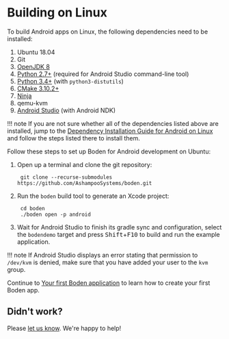 # Building on Linux

To build Android apps on Linux, the following dependencies need to be installed:

1. Ubuntu 18.04
2. Git
3. [OpenJDK 8](https://openjdk.java.net/)
4. [Python 2.7+](https://www.python.org/downloads/) (required for Android Studio command-line tool)
5. [Python 3.4+](https://www.python.org/downloads/) (with `python3-distutils`)
6. [CMake 3.10.2+](https://cmake.org/download/)
7. [Ninja](https://github.com/ninja-build/ninja/releases)
8. qemu-kvm
9. [Android Studio](https://developer.android.com/studio/) (with Android NDK)

!!! note
	If you are not sure whether all of the dependencies listed above are installed, jump to the [Dependency Installation Guide for Android on Linux](../installing_dependencies/linux.md#setting-up-linux-for-android-builds) and follow the steps listed there to install them.

Follow these steps to set up Boden for Android development on Ubuntu:

1. Open up a terminal and clone the git repository:

		git clone --recurse-submodules https://github.com/AshampooSystems/boden.git

2. Run the `boden` build tool to generate an Xcode project:

		cd boden
		./boden open -p android

3. Wait for Android Studio to finish its gradle sync and configuration, select the `bodendemo` target and press <kbd>Shift</kbd>+<kbd>F10</kbd> to build and run the example application.

!!! note 
	If Android Studio displays an error stating that permission to `/dev/kvm` is denied, make sure that you have added your user to the `kvm` group.

Continue to [Your first Boden application](../first_app.md) to learn how to create your first Boden app.

## Didn't work?

Please [let us know](../../../feedback). We're happy to help!
